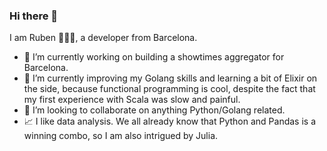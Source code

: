 ### Hi there 👋

I am Ruben 👨🏻‍💻, a developer from Barcelona. 

- 🔭 I’m currently working on building a showtimes aggregator for Barcelona. 
- 🌱 I’m currently improving my Golang skills and learning a bit of Elixir on the side, because functional programming is cool, despite the fact that my first experience with Scala was slow and painful.
- 👯 I’m looking to collaborate on anything Python/Golang related.
- 📈 I like data analysis. We all already know that Python and Pandas is a winning combo, so I am also intrigued by Julia.


